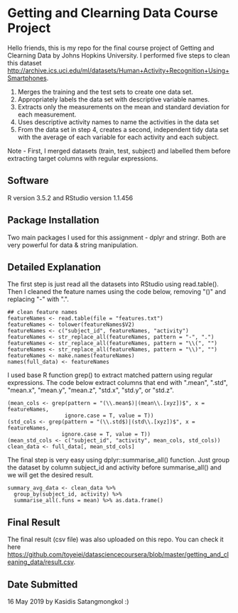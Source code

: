 # Getting and Clearning Data Course Project

Hello friends, this is my repo for the final course project of Getting and Clearning Data by Johns Hopkins University. I performed five steps to clean this dataset http://archive.ics.uci.edu/ml/datasets/Human+Activity+Recognition+Using+Smartphones.

1. Merges the training and the test sets to create one data set.
2. Appropriately labels the data set with descriptive variable names.
3. Extracts only the measurements on the mean and standard deviation for each measurement.
4. Uses descriptive activity names to name the activities in the data set
5. From the data set in step 4, creates a second, independent tidy data set with the average of each variable for each activity and each subject.

Note - First, I merged datasets (train, test, subject) and labelled them before extracting target columns with regular expressions.

## Software

R version 3.5.2 and RStudio version 1.1.456

## Package Installation

Two main packages I used for this assignment - dplyr and stringr. Both are very powerful for data & string manipulation.

## Detailed Explanation

The first step is just read all the datasets into RStudio using read.table(). Then I cleaned the feature names using the code below, removing "()" and replacing "-" with ".".

```
## clean feature names
featureNames <- read.table(file = "features.txt")
featureNames <- tolower(featureNames$V2)
featureNames <- c("subject_id", featureNames, "activity")
featureNames <- str_replace_all(featureNames, pattern = "-", ".")
featureNames <- str_replace_all(featureNames, pattern = "\\(", "")
featureNames <- str_replace_all(featureNames, pattern = "\\)", "")
featureNames <- make.names(featureNames)
names(full_data) <- featureNames
```

I used base R function grep() to extract matched pattern using regular expressions. The code below extract columns that end with ".mean", ".std", "mean.x", "mean.y", "mean.z", "std.x", "std.y", or "std.z".

```
(mean_cols <- grep(pattern = "(\\.mean$)|(mean\\.[xyz])$", x = featureNames, 
                  ignore.case = T, value = T))
(std_cols <- grep(pattern = "(\\.std$)|(std\\.[xyz])$", x = featureNames, 
                 ignore.case = T, value = T))
(mean_std_cols <- c("subject_id", "activity", mean_cols, std_cols))
clean_data <- full_data[, mean_std_cols]
```

The final step is very easy using dplyr::summarise_all() function. Just group the dataset by column subject_id and activity before summarise_all() and we will get the desired result.

```
summary_avg_data <- clean_data %>%
  group_by(subject_id, activity) %>%
  summarise_all(.funs = mean) %>% as.data.frame()
```

## Final Result

The final result (csv file) was also uploaded on this repo. You can check it here https://github.com/toyeiei/datasciencecoursera/blob/master/getting_and_cleaning_data/result.csv.

## Date Submitted

16 May 2019 by Kasidis Satangmongkol :)
